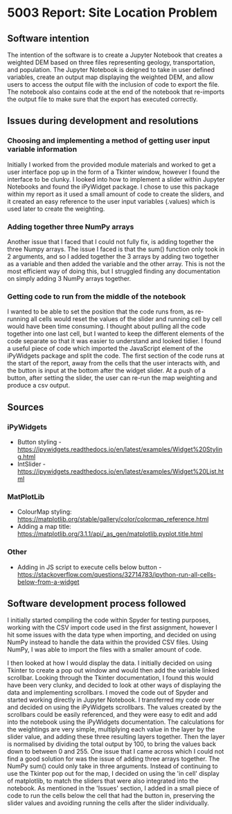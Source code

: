 # 5003 Report: Site Location Problem

## Software intention 
The intention of the software is to create a Jupyter Notebook that creates a weighted DEM based on three files representing geology, transportation, and population. The Jupyter Notebook is deigned to take in user defined variables, create an output map displaying the weighted DEM, and allow users to access the output file with the inclusion of code to export the file. 
The notebook also contains code at the end of the notebook that re-imports the output file to make sure that the export has executed correctly. 

## Issues during development and resolutions

### Choosing and implementing a method of getting user input variable information
Initially I worked from the provided module materials and worked to get a user interface pop up in the form of a Tkinter window, however I found the interface to be clunky. I looked into how to implement a slider within Jupyter Notebooks and found the iPyWidget package. I chose to use this package within my report as it used a small amount of code to create the sliders, and it created an easy reference to the user input variables (.values) which is used later to create the weighting.

### Adding together three NumPy arrays
Another issue that I faced that I could not fully fix, is adding together the three Numpy arrays. The issue I faced is that the sum() function only took in 2 arguments, and so I added together the 3 arrays by adding two together as a variable and then added the variable and the other array. This is not the most efficient way of doing this, but I struggled finding any documentation on simply adding 3 NumPy arrays together.

### Getting code to run from the middle of the notebook
I wanted to be able to set the position that the code runs from, as re-running all cells would reset the values of the slider and running cell by cell would have been time consuming. I thought about pulling all the code together into one last cell, but I wanted to keep the different elements of the code separate so that it was easier to understand and looked tidier. I found a useful piece of code which imported the JavaScript element of the iPyWidgets package and split the code. The first section of the code runs at the start of the report, away from the cells that the user interacts with, and the button is input at the bottom after the widget slider. At a push of a button, after setting the slider, the user can re-run the map weighting and produce a csv output.

## Sources

### iPyWidgets
- Button styling - https://ipywidgets.readthedocs.io/en/latest/examples/Widget%20Styling.html
- IntSlider - https://ipywidgets.readthedocs.io/en/latest/examples/Widget%20List.html

### MatPlotLib
- ColourMap styling: https://matplotlib.org/stable/gallery/color/colormap_reference.html
- Adding a map title: https://matplotlib.org/3.1.1/api/_as_gen/matplotlib.pyplot.title.html
### Other
- Adding in JS script to execute cells below button - https://stackoverflow.com/questions/32714783/ipython-run-all-cells-below-from-a-widget

## Software development process followed

I initially started compiling the code within Spyder for testing purposes, working with the CSV import code used in the first assignment, however I hit some issues with the data type when importing, and decided on using NumPy instead to handle the data within the provided CSV files. Using NumPy, I was able to import the files with a smaller amount of code. 

I then looked at how I would display the data. I initially decided on using Tkinter to create a pop out window and would then add the variable linked scrollbar. Looking through the Tkinter documentation, I found this would have been very clunky, and decided to look at other ways of displaying the data and implementing scrollbars. 
I moved the code out of Spyder and started working directly in Jupyter Notebook. I transferred my code over and decided on using the iPyWidgets scrollbars. The values created by the scrollbars could be easily referenced, and they were easy to edit and add into the notebook using the iPyWidgets documentation. 
The calculations for the weightings are very simple, multiplying each value in the layer by the slider value, and adding these three resulting layers together. Then the layer is normalised by dividing the total output by 100, to bring the values back down to between 0 and 255. One issue that I came across which I could not find a good solution for was the issue of adding three arrays together. The NumPy sum() could only take in three arguments. 
Instead of continuing to use the Tkinter pop out for the map, I decided on using the 'in cell' display of matplotlib, to match the sliders that were also integrated into the notebook.
As mentioned in the 'Issues' section, I added in a small piece of code to run the cells below the cell that had the button in, preserving the slider values and avoiding running the cells after the slider individually. 




